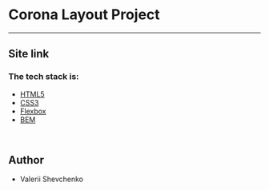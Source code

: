 <h1>Corona Layout Project</h1>
<hr>
<h2>Site link</h2>
<h3>The tech stack is:</h3>
<ul>
<li><a href="https://en.wikipedia.org/wiki/HTML5">HTML5</a></li>
<li><a href="https://en.wikipedia.org/wiki/CSS" >CSS3</a></li>
<li><a href="https://en.wikipedia.org/wiki/CSS_Flexible_Box_Layout" >Flexbox</a></li>
<li><a href="https://en.bem.info/methodology/">BEM</a></li>
</ul>

<br>
<h2>Author</h2>
<ul>
<li>Valerii Shevchenko</li>
</ul>
